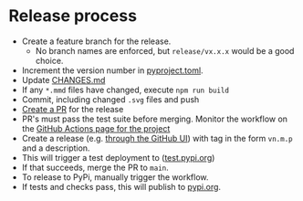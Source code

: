 # Release process

* Create a feature branch for the release.
  * No branch names are enforced, but `release/vx.x.x` would be a good choice.
* Increment the version number in [pyproject.toml](pyproject.toml).
* Update [CHANGES.md](CHANGES.md)
* If any `*.mmd` files have changed, execute `npm run build`
* Commit, including changed `.svg` files and push
* [Create a PR](https://github.com/BobKerns/gltf_builder/pulls) for the release
* PR's must pass the test suite before merging. Monitor the workflow on the [GitHub Actions page for the project](https://github.com/BobKerns/gltf_builder/actions)
* Create a release (e.g. [through the GitHub UI](https://github.com/BobKerns/gltf_builder/releases)) with tag in the form `vn.m.p` and a description.
* This will trigger a test deployment to ([test.pypi.org](https://test.pypi.org/project/gltf-builder/))
* If that succeeds, merge the PR to `main`.
* To release to PyPi, manually trigger the workflow.
* If tests and checks pass, this will publish to [pypi.org](https://pypi.org/project/gltf-builder/).

